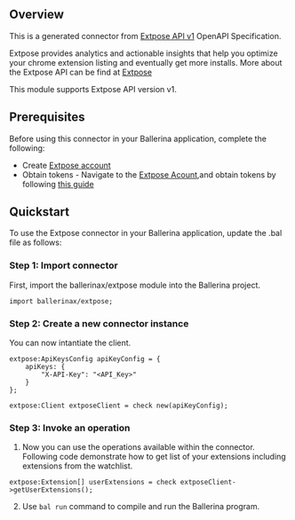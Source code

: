 ## Overview
This is a generated connector from [Extpose API v1](https://extpose.com/) OpenAPI Specification. 

Extpose provides analytics and actionable insights that help you optimize your chrome extension listing and eventually get more installs. More about the Extpose API can be find at [Extpose](https://docs.extpose.com/getting-started)
 
This module supports Extpose API version v1.

## Prerequisites
Before using this connector in your Ballerina application, complete the following:
- Create [Extpose account](https://extpose.com/signup)
- Obtain tokens - Navigate to the [Extpose Acount](https://extpose.com/account),and obtain tokens by following [this guide](https://docs.extpose.com/api-reference)
 
## Quickstart
To use the Extpose connector in your Ballerina application, update the .bal file as follows:
### Step 1: Import connector
First, import the ballerinax/extpose module into the Ballerina project.
```ballerina
import ballerinax/extpose;
```
### Step 2: Create a new connector instance
You can now intantiate the client.

```ballerina
extpose:ApiKeysConfig apiKeyConfig = {
    apiKeys: {
        "X-API-Key": "<API_Key>"
    }
};

extpose:Client extposeClient = check new(apiKeyConfig);
```

### Step 3: Invoke an operation
1. Now you can use the operations available within the connector. Following code demonstrate how to get list of your extensions including extensions from the watchlist.
```ballerina
extpose:Extension[] userExtensions = check extposeClient->getUserExtensions();
```
2. Use `bal run` command to compile and run the Ballerina program.
